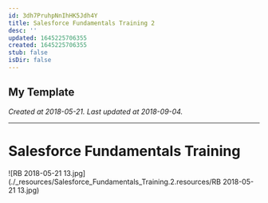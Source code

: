 ```yaml
---
id: 3dh7PruhpNnIhHK5Jdh4Y
title: Salesforce Fundamentals Training 2
desc: ''
updated: 1645225706355
created: 1645225706355
stub: false
isDir: false
---
```

My Template
---

_Created at 2018-05-21._
_Last updated at 2018-09-04._




---

# Salesforce Fundamentals Training


![RB 2018-05-21 13.jpg](./_resources/Salesforce_Fundamentals_Training.2.resources/RB 2018-05-21 13.jpg)

